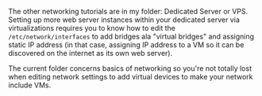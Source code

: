 
The other networking tutorials are in my folder: Dedicated Server or VPS. Setting up more web server instances within your dedicated server via virtualizations requires you to know how to edit the `/etc/network/interfaces` to add bridges ala "virtual bridges" and assigning static IP address (in that case, assigning IP address to a VM so it can be discovered on the internet as its own web server).

The current folder concerns basics of networking so you're not totally lost when editing network settings to add virtual devices to make your network include VMs.